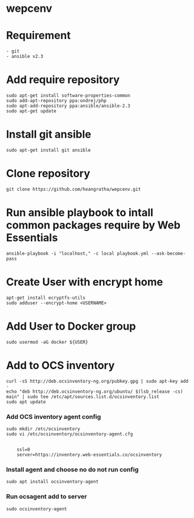# wepcenv

# Requirement

    - git
    - ansible v2.3

# Add require repository

    sudo apt-get install software-properties-common
    sudo add-apt-repository ppa:ondrej/php
    sudo apt-add-repository ppa:ansible/ansible-2.3
    sudo apt-get update

# Install git ansible

    sudo apt-get install git ansible

# Clone repository

    git clone https://github.com/heangratha/wepcenv.git

# Run ansible playbook to intall common packages require by Web Essentials

    ansible-playbook -i "localhost," -c local playbook.yml --ask-become-pass

# Create User with encrypt home

    apt-get install ecryptfs-utils
    sudo adduser --encrypt-home <USERNAME>

# Add User to Docker group

    sudo usermod -aG docker ${USER}

# Add to OCS inventory

    curl -sS http://deb.ocsinventory-ng.org/pubkey.gpg | sudo apt-key add -
    echo "deb http://deb.ocsinventory-ng.org/ubuntu/ $(lsb_release -cs) main" | sudo tee /etc/apt/sources.list.d/ocsinventory.list
    sudo apt update

### Add OCS inventory agent config

    sudo mkdir /etc/ocsinventory
    sudo vi /etc/ocsinventory/ocsinventory-agent.cfg


        ssl=0
        server=https://inventory.web-essentials.co/ocsinventory

### Install agent and choose no do not run config

    sudo apt install ocsinventory-agent

### Run ocsagent add to server

    sudo ocsinventory-agent
